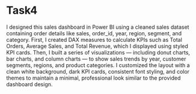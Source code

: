 # Task4

I designed this sales dashboard in Power BI using a cleaned sales dataset containing order details like sales, order_id, year, region, segment, and category.
First, I created DAX measures to calculate KPIs such as Total Orders, Average Sales, and Total Revenue, which I displayed using styled KPI cards.
Then, I built a series of visualizations — including donut charts, bar charts, and column charts — to show sales trends by year, customer segments, regions, and product categories.
I customized the layout with a clean white background, dark KPI cards, consistent font styling, and color themes to maintain a minimal, professional look similar to the provided dashboard design.

